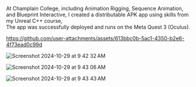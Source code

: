 
At Champlain College, including Animation Rigging, Sequence Animation, and Blueprint Interactive,  I created a distributable APK app using skills from my Unreal C++ course,  
The app was successfully deployed and runs on the Meta Quest 3 (Oculus).



https://github.com/user-attachments/assets/613bbc0b-5ac1-4350-b2e6-4f73ead0c99d


![Screenshot 2024-10-29 at 9 42 32 AM](https://github.com/user-attachments/assets/a3492dd7-6170-417c-b331-75044843c951)

![Screenshot 2024-10-29 at 9 43 06 AM](https://github.com/user-attachments/assets/e668c579-15b6-4edb-a15b-77cd438badd1)

![Screenshot 2024-10-29 at 9 43 43 AM](https://github.com/user-attachments/assets/ed366122-a480-4a3f-b429-e7a5f9a80de2)



